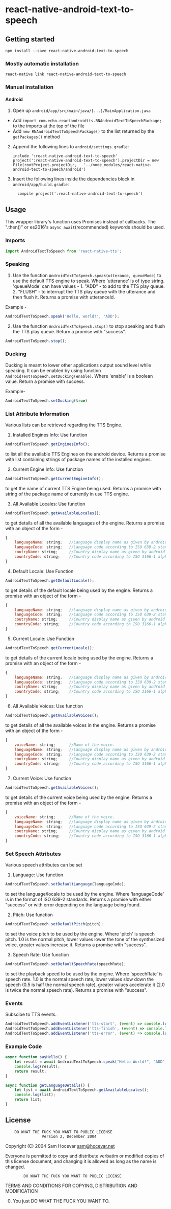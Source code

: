 
# react-native-android-text-to-speech

## Getting started

```shell
npm install --save react-native-android-text-to-speech
```

### Mostly automatic installation

```shell
react-native link react-native-android-text-to-speech
```

### Manual installation


#### Android

1. Open up `android/app/src/main/java/[...]/MainApplication.java`
  - Add `import com.echo.reactandroidtts.RNAndroidTextToSpeechPackage;` to the imports at the top of the file
  - Add `new RNAndroidTextToSpeechPackage()` to the list returned by the `getPackages()` method
2. Append the following lines to `android/settings.gradle`:
  	```
  	include ':react-native-android-text-to-speech'
  	project(':react-native-android-text-to-speech').projectDir = new File(rootProject.projectDir, 	'../node_modules/react-native-android-text-to-speech/android')
  	```
3. Insert the following lines inside the dependencies block in `android/app/build.gradle`:
  	```
      compile project(':react-native-android-text-to-speech')
  	```


## Usage

This wrapper library's function uses Promises instead of callbacks. The ".then()" or es2016's `async await`(recommended) keywords should be used. 

### Imports

```js
import AndroidTextToSpeech from 'react-native-tts';
``` 

### Speaking

1) Use the function `AndroidTextToSpeech.speak(utterance, queueMode)` to use the default TTS engine to speak. Where
'utterance' is of type string.
'queueMode' can have values -
			1. "ADD" - to add to the TTS play queue.
			2. "FLUSH" - to interrupt the TTS play queue with the utterance and then flush it.
Returns a promise with utteranceId.

Example -
```js
AndroidTextToSpeech.speak('Hello, world!', 'ADD');
```

2) Use the function `AndroidTextToSpeech.stop()` to stop speaking and flush the TTS play queue.
Return a promise with "success".

```js
AndroidTextToSpeech.stop();
```

### Ducking

Ducking is meant to lower other applications output sound level while speaking.
It can be enabled by using function `AndroidTextToSpeech.setDucking(enable)`. Where 'enable' is a boolean value.
Return a promise with success.

Example-
```js
AndroidTextToSpeech.setDucking(true)
```

### List Attribute Information

Various lists can be retrieved regarding the TTS Engine.

1) Installed Engines Info: Use function 
```js
AndroidTextToSpeech.getEnginesInfo();
```
to list all the available TTS Engines on the android device.
Returns a promise with list containing strings of package names of the installed engines.


2) Current Engine Info: Use function
```js
AndroidTextToSpeech.getCurrentEngineInfo();
```
to get the name of current TTS Engine being used.
Returns a promise with string of the package name of currently in use TTS engine.


3) All Available Locales: Use function
```js
AndroidTextToSpeech.getAvailableLocales();
```
to get details of all the available languages of the engine.
Returns a promise with an object of the form - 
```js
{
	languageName: string;	//Language display name as given by android 
	languageCode: string;	//Language code according to ISO 639-2 standards
	coutryName: string;		//Country display name as given by android
	countryCode: string;	//Country code according to ISO 3166-1 alpha-3 standards
}
```

4) Default Locale: Use Function
```js
AndroidTextToSpeech.getDefaultLocale();
```
to get details of the default locale being used by the engine.
Returns a promise with an object of the form - 
```js
{
	languageName: string;	//Language display name as given by android 
	languageCode: string;	//Language code according to ISO 639-2 standards
	coutryName: string;		//Country display name as given by android
	countryCode: string;	//Country code according to ISO 3166-1 alpha-3 standards
}
```

5) Current Locale: Use Function
```js
AndroidTextToSpeech.getCurrentLocale();
```
to get details of the current locale being used by the engine.
Returns a promise with an object of the form - 
```js
{
	languageName: string;	//Language display name as given by android 
	languageCode: string;	//Language code according to ISO 639-2 standards
	coutryName: string;		//Country display name as given by android
	countryCode: string;	//Country code according to ISO 3166-1 alpha-3 standards
}
```


6) All Available Voices: Use function
```js
AndroidTextToSpeech.getAvailableVoices();
```
to get details of all the available voices in the engine.
Returns a promise with an object of the form - 
```js
{
	voiceName: string;		//Name of the voice.
	languageName: string;	//Language display name as given by android 
	languageCode: string;	//Language code according to ISO 639-2 standards
	coutryName: string;		//Country display name as given by android
	countryCode: string;	//Country code according to ISO 3166-1 alpha-3 standards
}
```

7) Current Voice: Use function
```js
AndroidTextToSpeech.getAvailableVoices();
```
to get details of the current voice being used by the engine.
Returns a promise with an object of the form - 
```js
{
	voiceName: string;		//Name of the voice.
	languageName: string;	//Language display name as given by android 
	languageCode: string;	//Language code according to ISO 639-2 standards
	coutryName: string;		//Country display name as given by android
	countryCode: string;	//Country code according to ISO 3166-1 alpha-3 standards
}
```


### Set Speech Attributes

Various speech attributes can be set

1) Language: Use function
```js
AndroidTextToSpeech.setDefaultLangauge(languageCode);
```
to set the language/locale to be used by the engine. Where 'languageCode' is in the format of ISO 639-2 standards.
Returns a promise with either "success" or with error depending on the language being found.


2) Pitch: Use function
```js
AndroidTextToSpeech.setDefaultPitch(pitch);
```
to set the voice pitch to be used by the engine. Where 'pitch' is speech pitch. 1.0 is the normal pitch, lower values lower the tone of the synthesized voice, greater values increase it.
Returns a promise with "success".


3) Speech Rate: Use function
```js
AndroidTextToSpeech.setDefaultSpeechRate(speechRate);
```
to set the playback speed to be used by the engine. Where 'speechRate' is speech rate. 1.0 is the normal speech rate, lower values slow down the speech (0.5 is half the normal speech rate), greater values accelerate it (2.0 is twice the normal speech rate).
Returns a promise with "success".


### Events

Subscibe to TTS events.

```js
AndroidTextToSpeech.addEventListener('tts-start', (event) => console.log("start", event));
AndroidTextToSpeech.addEventListener('tts-finish', (event) => console.log("finish", event));
AndroidTextToSpeech.addEventListener('tts-error', (event) => console.log("error", event));
```

### Example Code
```js
async function sayHello() {
	let result = await AndroidTextToSpeech.speak("Hello World!", "ADD");
	console.log(result);
	return result;
}

async function getLanguageDetails() {
	let list = await AndroidTextToSpeech.getAvailableLocales();
	console.log(list);
	return list;
}
```


## License

        DO WHAT THE FUCK YOU WANT TO PUBLIC LICENSE 
                    Version 2, December 2004 

 Copyright (C) 2004 Sam Hocevar <sam@hocevar.net> 

 Everyone is permitted to copy and distribute verbatim or modified 
 copies of this license document, and changing it is allowed as long 
 as the name is changed. 

            DO WHAT THE FUCK YOU WANT TO PUBLIC LICENSE 
   TERMS AND CONDITIONS FOR COPYING, DISTRIBUTION AND MODIFICATION 

  0. You just DO WHAT THE FUCK YOU WANT TO.